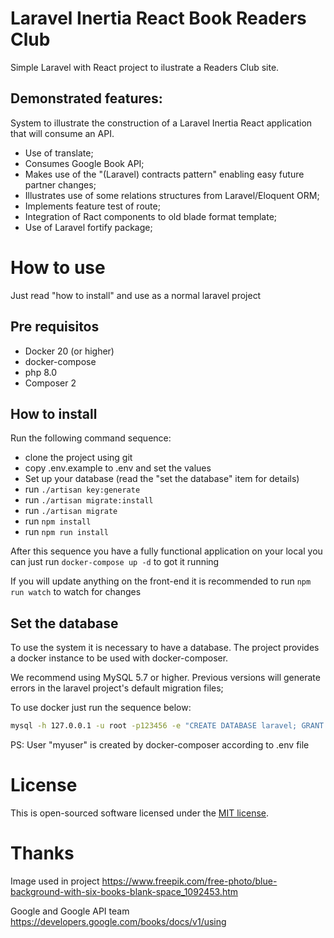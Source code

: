 # Laravel Inertia React Book Readers Club

Simple Laravel with React project to ilustrate a Readers Club site.

## Demonstrated features:

System to illustrate the construction of a Laravel Inertia React application that will consume an API.

-   Use of translate;
-   Consumes Google Book API;
-   Makes use of the "(Laravel) contracts pattern" enabling easy future partner changes;
-   Illustrates use of some relations structures from Laravel/Eloquent ORM;
-   Implements feature test of route;
-   Integration of Ract components to old blade format template;
-   Use of Laravel fortify package;

# How to use

Just read "how to install" and use as a normal laravel project

## Pre requisitos

-   Docker 20 (or higher)
-   docker-compose
-   php 8.0
-   Composer 2

## How to install

Run the following command sequence:

-   clone the project using git
-   copy .env.example to .env and set the values
-   Set up your database (read the "set the database" item for details)
-   run `./artisan key:generate`
-   run `./artisan migrate:install`
-   run `./artisan migrate`
-   run `npm install`
-   run `npm run install`

After this sequence you have a fully functional application on your local you
can just run `docker-compose up -d` to got it running

If you will update anything on the front-end it is recommended to run
`npm run watch` to watch for changes

## Set the database

To use the system it is necessary to have a database. The project provides a docker instance to be used with docker-composer.

We recommend using MySQL 5.7 or higher. Previous versions will generate errors in the laravel project's default migration files;

To use docker just run the sequence below:

```bash
mysql -h 127.0.0.1 -u root -p123456 -e "CREATE DATABASE laravel; GRANT ALL PRIVILEGES ON laravel.* TO 'myuser'@'%';"
```

PS: User "myuser" is created by docker-composer according to .env file

# License

This is open-sourced software licensed under the [MIT license](https://opensource.org/licenses/MIT).

# Thanks

Image used in project
https://www.freepik.com/free-photo/blue-background-with-six-books-blank-space_1092453.htm

Google and Google API team
https://developers.google.com/books/docs/v1/using
